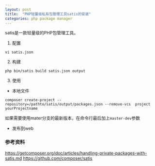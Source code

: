 ```yaml
---
layout: post
title:  "PHP轻量级私有包管理工具satis的安装"
categories: php package manager
---
```

satis是一款轻量级的PHP包管理工具。

1. 配置

```
vi satis.json
```
2. 构建
```
php bin/satis build satis.json output
```

3. 使用
  - 本地文件
  ```
  composer create-project --repository=/pathto/satis/output/packages.json --remove-vcs  project yourProjectname

  ```

  如果需要使用mater分支的最新版本，在命令行最后加上`master-dev`参数

  - 发布到web

### 参考资料
https://getcomposer.org/doc/articles/handling-private-packages-with-satis.md
https://github.com/composer/satis
